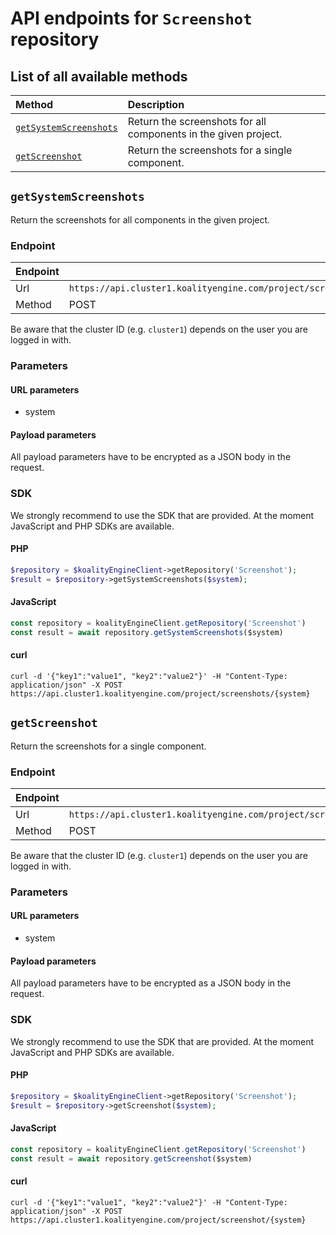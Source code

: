 # API endpoints for `Screenshot` repository

## List of all available methods

| Method                                        | Description                                                            |
|:----------------------------------------------|:-----------------------------------------------------------------------|
| [`getSystemScreenshots`](#getsystemscreenshots) | Return the screenshots for all components in the given project. |
| [`getScreenshot`](#getscreenshot) | Return the screenshots for a single component. |


## `getSystemScreenshots`

Return the screenshots for all components in the given project.

### Endpoint
| Endpoint |                                                                       |
|:---------|:----------------------------------------------------------------------|
| Url      | ```https://api.cluster1.koalityengine.com/project/screenshots/{system}```|
| Method   | POST                                      |

Be aware that the cluster ID (e.g. `cluster1`) depends on the user you are logged in with.

### Parameters

#### URL parameters
 - system

#### Payload parameters

All payload parameters have to be encrypted as a JSON body in the request.


### SDK

We strongly recommend to use the SDK that are provided. At the moment JavaScript and PHP SDKs are available.

#### PHP
```php
$repository = $koalityEngineClient->getRepository('Screenshot');
$result = $repository->getSystemScreenshots($system);
```

#### JavaScript

```javascript
const repository = koalityEngineClient.getRepository('Screenshot')
const result = await repository.getSystemScreenshots($system)
```

#### curl

```shell
curl -d '{"key1":"value1", "key2":"value2"}' -H "Content-Type: application/json" -X POST https://api.cluster1.koalityengine.com/project/screenshots/{system}
```


## `getScreenshot`

Return the screenshots for a single component.

### Endpoint
| Endpoint |                                                                       |
|:---------|:----------------------------------------------------------------------|
| Url      | ```https://api.cluster1.koalityengine.com/project/screenshot/{system}```|
| Method   | POST                                      |

Be aware that the cluster ID (e.g. `cluster1`) depends on the user you are logged in with.

### Parameters

#### URL parameters
 - system

#### Payload parameters

All payload parameters have to be encrypted as a JSON body in the request.


### SDK

We strongly recommend to use the SDK that are provided. At the moment JavaScript and PHP SDKs are available.

#### PHP
```php
$repository = $koalityEngineClient->getRepository('Screenshot');
$result = $repository->getScreenshot($system);
```

#### JavaScript

```javascript
const repository = koalityEngineClient.getRepository('Screenshot')
const result = await repository.getScreenshot($system)
```

#### curl

```shell
curl -d '{"key1":"value1", "key2":"value2"}' -H "Content-Type: application/json" -X POST https://api.cluster1.koalityengine.com/project/screenshot/{system}
```

